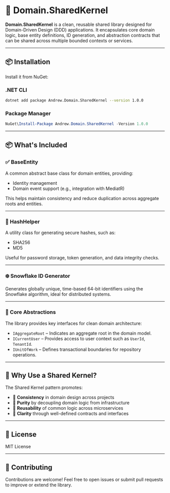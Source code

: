 # 🧩 Domain.SharedKernel

**Domain.SharedKernel** is a clean, reusable shared library designed for Domain-Driven Design (DDD) applications. It encapsulates core domain logic, base entity definitions, ID generation, and abstraction contracts that can be shared across multiple bounded contexts or services.

---

## 📦 Installation

Install it from NuGet:

### .NET CLI

```bash
dotnet add package Andrew.Domain.SharedKernel --version 1.0.0
````

### Package Manager

```powershell
NuGet\Install-Package Andrew.Domain.SharedKernel -Version 1.0.0
```

---

## 📦 What's Included

### ✅ BaseEntity

A common abstract base class for domain entities, providing:

* Identity management
* Domain event support (e.g., integration with MediatR)

This helps maintain consistency and reduce duplication across aggregate roots and entities.

---

### 🔐 HashHelper

A utility class for generating secure hashes, such as:

* SHA256
* MD5

Useful for password storage, token generation, and data integrity checks.

---

### ❄️ Snowflake ID Generator

Generates globally unique, time-based 64-bit identifiers using the Snowflake algorithm, ideal for distributed systems.

---

### 🧩 Core Abstractions

The library provides key interfaces for clean domain architecture:

* `IAggregateRoot` – Indicates an aggregate root in the domain model.
* `ICurrentUser` – Provides access to user context such as `UserId`, `TenantId`.
* `IUnitOfWork` – Defines transactional boundaries for repository operations.

---

## 📘 Why Use a Shared Kernel?

The Shared Kernel pattern promotes:

* 🔁 **Consistency** in domain design across projects
* 🧼 **Purity** by decoupling domain logic from infrastructure
* 🔄 **Reusability** of common logic across microservices
* 📐 **Clarity** through well-defined contracts and interfaces

---

## 📄 License

MIT License

---

## 🤝 Contributing

Contributions are welcome! Feel free to open issues or submit pull requests to improve or extend the library.
